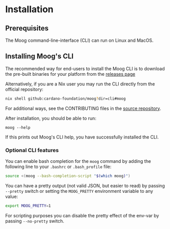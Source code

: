 # Installation

## Prerequisites

The Moog command-line-interface (CLI) can run on Linux and MacOS.

## Installing Moog's CLI

The recommended way for end-users to install the Moog CLI is to download the
pre-built binaries for your platform from the [releases page](https://github.com/cardano-foundation/moog/releases)

Alternatively, if you are a Nix user you may run the CLI directly from the official repository:

```bash
nix shell github:cardano-foundation/moog?dir=cli#moog
```

For additional ways, see the CONTRIBUTING files in the [source repository](https://github.com/cardano-foundation/moog).

After installation, you should be able to run:

```
moog --help
```

If this prints out Moog's CLI help, you have successfully installed the CLI.

### Optional CLI features

You can enable bash completion for the `moog` command by adding the following
line to your `.bashrc` or `.bash_profile` file:

```bash
source <(moog --bash-completion-script "$(which moog)")
```

You can have a pretty output (not valid JSON,  but easier to read) by passing
`--pretty` switch or setting the `MOOG_PRETTY` environment variable to any
value:

```bash
export MOOG_PRETTY=1
```

For scripting purposes you can disable the pretty effect of the env-var by
passing `--no-pretty` switch.

